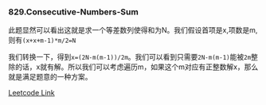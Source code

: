 ### 829.Consecutive-Numbers-Sum

此题显然可以看出这就是求一个等差数列使得和为N。我们假设首项是x,项数是m,则有```(x+x+m-1)*m/2=N```

我们转换一下，得到```x=(2N-m(m-1))/2m```。我们可以看到只需要```2N-m(m-1)```能被```2m```整除的话，x就有解。所以我们可以考虑遍历m，如果这个m对应有正整数解x，那么就是满足题意的一种方案。


[Leetcode Link](https://leetcode.com/problems/consecutive-numbers-sum)